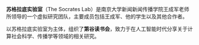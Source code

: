 
**苏格拉底实验室**（The Socrates Lab）是南京大学新闻新闻传播学院王成军老师所领导的一个虚拟研究团队，主要成员包括王成军、他的学生以及其他合作者。

以苏格拉底实验室为主体，组织了**第谷读书会**，致力于在人工智能时代分享关于计算社会科学、传播学等领域的相关研究。
